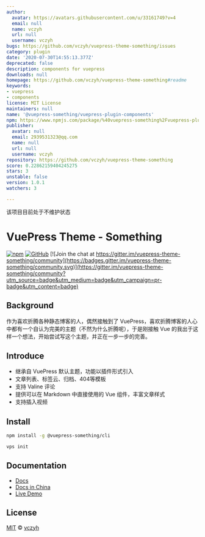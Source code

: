 ```yaml
---
author:
  avatar: https://avatars.githubusercontent.com/u/33161749?v=4
  email: null
  name: vczyh
  url: null
  username: vczyh
bugs: https://github.com/vczyh/vuepress-theme-something/issues
category: plugin
date: '2020-07-30T14:55:13.377Z'
deprecated: false
description: components for vuepress
downloads: null
homepage: https://github.com/vczyh/vuepress-theme-something#readme
keywords:
- vuepress
- components
license: MIT License
maintainers: null
name: '@vuepress-something/vuepress-plugin-components'
npm: https://www.npmjs.com/package/%40vuepress-something%2Fvuepress-plugin-components
publisher:
  avatar: null
  email: 2939531323@qq.com
  name: null
  url: null
  username: vczyh
repository: https://github.com/vczyh/vuepress-theme-something
score: 0.22862159404245275
stars: 3
unstable: false
version: 1.0.1
watchers: 3

---
```



该项目目前处于不维护状态

# VuePress Theme - Something

[![npm](https://img.shields.io/npm/v/vuepress-theme-something)](https://www.npmjs.com/package/vuepress-theme-something)
[![GitHub](https://img.shields.io/github/license/vczyh/vuepress-theme-something)](https://github.com/vczyh/vuepress-theme-something/blob/master/LICENSE)
[![Join the chat at https://gitter.im/vuepress-theme-something/community](https://badges.gitter.im/vuepress-theme-something/community.svg)](https://gitter.im/vuepress-theme-something/community?utm_source=badge&utm_medium=badge&utm_campaign=pr-badge&utm_content=badge)

## Background

作为喜欢折腾各种静态博客的人，偶然接触到了 VuePress，喜欢折腾博客的人心中都有一个自认为完美的主题（不然为什么折腾呢），于是刚接触 Vue 的我出于这样一个想法，开始尝试写这个主题，并正在一步一步的完善。

## Introduce

  - 继承自 VuePress 默认主题，功能以插件形式引入
  - 文章列表、标签云、归档、404等模板
  - 支持 Valine 评论
  - 提供可以在 Markdown 中直接使用的 Vue 组件，丰富文章样式
  - 支持插入视频


## Install

```bash
npm install -g @vuepress-something/cli
```

```bash
vps init
```

## Documentation

  - [Docs](https://vczyh.github.io/)
  - [Docs in China](http://vuepress-something.zhangeek.com/)
  - [Live Demo](http://zhangeek.com)

## License

[MIT](https://github.com/vczyh/vuepress-theme-something/blob/master/LICENSE) © [vczyh](https://github.com/vczyh)

